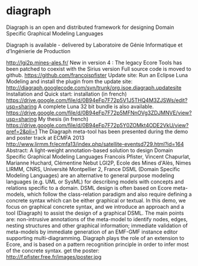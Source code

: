 diagraph
========


Diagraph is an open and distributed framework for designing Domain Specific Graphical Modeling Languages 

Diagraph is available - delivered by  Laboratoire de Génie Informatique et d’Ingénierie de Production

http://lgi2p.mines-ales.fr/
New in version 4 : The legacy Ecore Tools has been patched to coexist with the Sirius version
Full source code is moved to github. https://github.com/francoispfister 
Update site: Run an Eclipse Luna Modeling and install the plugin from the update site: http://diagraph.googlecode.com/svn/trunk/org.isoe.diagraph.updatesite 
Installation and Quick start: installation (in french)  https://drive.google.com/file/d/0B94eFp7F72p5V1J5THQ4M3ZJSWs/edit?usp=sharing
A complete Luna 32 bit bundle is also available. https://drive.google.com/file/d/0B94eFp7F72p5MFNnOVg3ZDJMNVE/view?usp=sharing
My thesis (in french) https://drive.google.com/file/d/0B94eFp7F72p5Y0ZOMkt4ODE2VkU/view?pref=2&pli=1
The Diagraph meta-tool has been presented during the demo and poster track at ECMFA 2013 http://www.lirmm.fr/ecmfa13/index.php/satellite-eventsd729.html?id=164 
Abstract: 
A light-weight annotation-based solution to design Domain Specific Graphical Modeling Languages 
Francois Pfister, Vincent Chapurlat, Marianne Huchard, Clémentine Nebut 
LGI2P, Ecole des Mines d'Alès, Nimes LIRMM, CNRS, Université Montpellier 2, France 
DSML (Domain Specific Modeling Languages) are an alternative to general purpose modeling languages (e.g. UML or SysML) for describing models with concepts and relations specific to a domain. DSML design is often based on Ecore meta-models, which follow the class-relation paradigm and also require defining a concrete syntax which can be either graphical or textual. In this demo, we focus on graphical concrete syntax, and we introduce an approach and a tool (Diagraph) to assist the design of a graphical DSML. The main points are: non-intrusive annotations of the meta-model to identify nodes, edges, nesting structures and other graphical information; immediate validation of meta-models by immediate generation of an EMF-GMF instance editor supporting multi-diagramming. Diagraph plays the role of an extension to Ecore, and is based on a pattern recognition principle in order to infer most of the concrete syntax. 
get the poster: http://f.pfister.free.fr/images/poster.jpg
